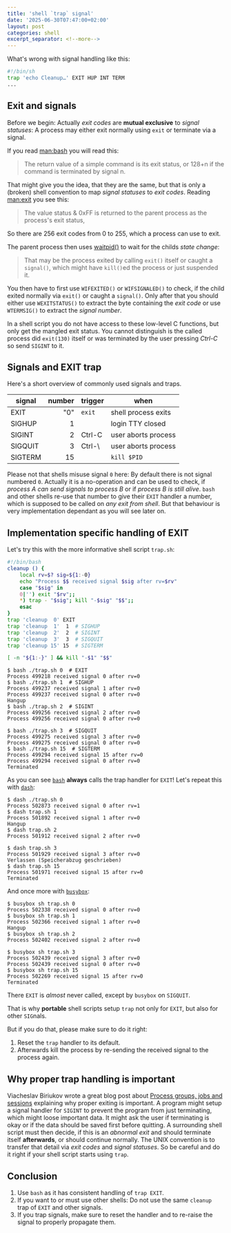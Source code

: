 ```yaml
---
title: 'shell `trap` signal'
date: '2025-06-30T07:47:00+02:00'
layout: post
categories: shell
excerpt_separator: <!--more-->
---
```


What's wrong with signal handling like this:
```sh
#!/bin/sh
trap 'echo Cleanup…' EXIT HUP INT TERM
...
```

<!--more-->

## Exit and signals

Before we begin:
Actually _exit codes_ are **mutual exclusive** to _signal statuses_:
A process may either exit normally using `exit` or terminate via a signal.

If you read [man:bash](man:bash(1)) you will read this:
> The return value of a simple command is its exit status, or 128+n if the command is terminated by signal n.

That might give you the idea, that they are the same, but that is only a (broken) shell convention to map _signal statuses_ to _exit codes_.
Reading [man:exit](man:exit(2)) you see this:
> The value status & 0xFF is returned to the parent process as the process's exit status,

So there are 256 exit codes from 0 to 255, which a process can use to exit.

The parent process then uses [waitpid()](man:waitpid(2)) to wait for the childs _state change_:
> That may be the process exited by calling `exit()` itself or caught a `signal()`, which might have `kill()`ed the process or just suspended it.

You then have to first use `WIFEXITED()` or `WIFSIGNALED()` to check, if the child exited normally via `exit()` or caught a `signal()`.
Only after that you should either use `WEXITSTATUS()` to extract the byte containing the _exit code_ or use `WTERMSIG()` to extract the _signal number_.

In a shell script you do not have access to these low-level C functions, but only get the mangled exit status.
You cannot distinguish is the called process did `exit(130)` itself or was terminated by the user pressing _Ctrl-C_ so send `SIGINT` to it.

## Signals and EXIT trap

Here's a short overview of commonly used signals and traps.

| signal  | number | trigger | when                |
| ------- | -----: | ------- | ------------------- |
| EXIT    | "0"    | `exit`  | shell process exits |
| SIGHUP  | 1      |         | login TTY closed    |
| SIGINT  | 2      | Ctrl-C  | user aborts process |
| SIGQUIT | 3      | Ctrl-\  | user aborts process |
| SIGTERM | 15     |         | `kill $PID`         |

Please not that shells misuse signal `0` here:
By default there is not signal numbered `0`.
Actually it is a no-operation and can be used to check, if _process A can send signals to process B_ or if _process B is still alive_.
`bash` and other shells re-use that number to give their `EXIT` handler a number, which is supposed to be called on _any exit from shell_.
But that behaviour is very implementation dependant as you will see later on.

## Implementation specific handling of EXIT

Let's try this with the more informative shell script `trap.sh`:
```sh
#!/bin/bash
cleanup () {
    local rv=$? sig=${1:-0}
    echo "Process $$ received signal $sig after rv=$rv"
    case "$sig" in
    0|'') exit "$rv";;
    *) trap - "$sig"; kill "-$sig" "$$";;
    esac
}
trap 'cleanup  0' EXIT
trap 'cleanup  1'  1  # SIGHUP
trap 'cleanup  2'  2  # SIGINT
trap 'cleanup  3'  3  # SIGQUIT
trap 'cleanup 15' 15  # SIGTERM

[ -n "${1:-}" ] && kill "-$1" "$$"
```

```console
$ bash ./trap.sh 0  # EXIT
Process 499218 received signal 0 after rv=0
$ bash ./trap.sh 1  # SIGHUP
Process 499237 received signal 1 after rv=0
Process 499237 received signal 0 after rv=0
Hangup
$ bash ./trap.sh 2  # SIGINT
Process 499256 received signal 2 after rv=0
Process 499256 received signal 0 after rv=0

$ bash ./trap.sh 3  # SIGQUIT
Process 499275 received signal 3 after rv=0
Process 499275 received signal 0 after rv=0
$ bash ./trap.sh 15  # SIGTERM
Process 499294 received signal 15 after rv=0
Process 499294 received signal 0 after rv=0
Terminated
```

As you can see [`bash`](https://www.gnu.org/software/bash/) **always** calls the trap handler for `EXIT`!
Let's repeat this with [`dash`](http://gondor.apana.org.au/~herbert/dash/):
```console
$ dash ./trap.sh 0
Process 502873 received signal 0 after rv=1
$ dash trap.sh 1
Process 501892 received signal 1 after rv=0
Hangup
$ dash trap.sh 2
Process 501912 received signal 2 after rv=0

$ dash trap.sh 3
Process 501929 received signal 3 after rv=0
Verlassen (Speicherabzug geschrieben)
$ dash trap.sh 15
Process 501971 received signal 15 after rv=0
Terminated
```
And once more with [`busybox`](https://busybox.net/):
```console
$ busybox sh trap.sh 0
Process 502338 received signal 0 after rv=0
$ busybox sh trap.sh 1
Process 502366 received signal 1 after rv=0
Hangup
$ busybox sh trap.sh 2
Process 502402 received signal 2 after rv=0

$ busybox sh trap.sh 3
Process 502439 received signal 3 after rv=0
Process 502439 received signal 0 after rv=0
$ busybox sh trap.sh 15
Process 502269 received signal 15 after rv=0
Terminated
```

There `EXIT` is _almost_ never called, except by `busybox` on `SIGQUIT`.

That is why **portable** shell scripts setup `trap` not only for `EXIT`, but also for other `SIG`nals.

But if you do that, please make sure to do it right:
1. Reset the `trap` handler to its default.
2. Afterwards kill the process by re-sending the received signal to the process again.

## Why proper trap handling is important

Viacheslav Biriukov wrote a great blog post about [Process groups, jobs and sessions](https://biriukov.dev/docs/fd-pipe-session-terminal/3-process-groups-jobs-and-sessions/) explaining why proper exiting is important.
A program might setup a signal handler for `SIGINT` to prevent the program from just terminating, which might loose important data.
It might ask the user if terminating is okay or if the data should be saved first before quitting.
A surrounding shell script must then decide, if this is an _abnormal exit_ and should terminate itself **afterwards**, or should continue normally.
The UNIX convention is to transfer that detail via _exit codes_ and _signal statuses_.
So be careful and do it right if your shell script starts  using `trap`.

## Conclusion

1. Use `bash` as it has consistent handling of `trap EXIT`.
2. If you want to or must use other shells: Do not use the same `cleanup` trap of `EXIT` and other signals.
3. If you trap signals, make sure to reset the handler and to re-raise the signal to properly propagate them.
